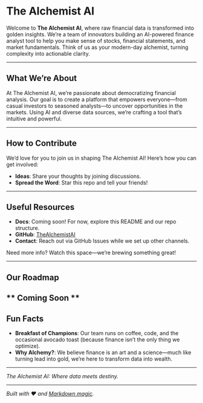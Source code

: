 # The Alchemist AI

Welcome to **The Alchemist AI**, where raw financial data is transformed into golden insights. 
We’re a team of innovators building an AI-powered finance analyst tool to help you make sense of stocks, financial statements, and market fundamentals. 
Think of us as your modern-day alchemist, turning complexity into actionable clarity.

---

## What We’re About

At The Alchemist AI, we’re passionate about democratizing financial analysis. 
Our goal is to create a platform that empowers everyone—from casual investors to seasoned analysts—to uncover opportunities in the markets. 
Using AI and diverse data sources, we’re crafting a tool that’s intuitive and powerful.

---

## How to Contribute

We’d love for you to join us in shaping The Alchemist AI! Here’s how you can get involved:
- **Ideas**: Share your thoughts by joining discussions.
- **Spread the Word**: Star this repo and tell your friends!

---

## Useful Resources

- **Docs**: Coming soon! For now, explore this README and our repo structure.
- **GitHub**: [TheAlchemistAI](https://github.com/TheAlchemistAI)
- **Contact**: Reach out via GitHub Issues while we set up other channels.

Need more info? Watch this space—we’re brewing something great!

---

## Our Roadmap

** Coming Soon **
---

## Fun Facts

- **Breakfast of Champions**: Our team runs on coffee, code, and the occasional avocado toast (because finance isn’t the only thing we optimize).
- **Why Alchemy?**: We believe finance is an art and a science—much like turning lead into gold, we’re here to transform data into wealth.

---

*The Alchemist AI: Where data meets destiny.*

---

*Built with ❤️ and [Markdown magic](https://docs.github.com/github/writing-on-github/getting-started-with-writing-and-formatting-on-github/basic-writing-and-formatting-syntax).*
